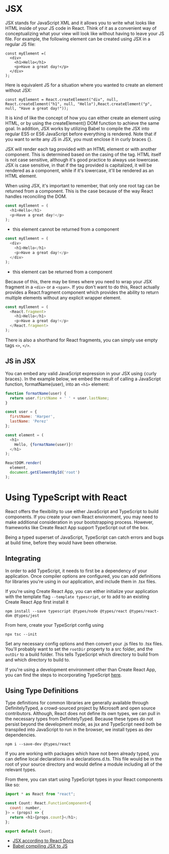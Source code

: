 # JSX

JSX stands for JavaScript XML and it allows you to write what looks like HTML inside of your JS code in React. Think of it as a convenient way of conceptualizing what your view will look like without having to leave your JS file. For example, the following element can be created using JSX in a regular JS file:

```JS
const myElement =(
  <div>
    <h1>Hello</h1>
    <p>Have a great day!</p>
  </div>
);
```

Here is equivalent JS for a situation where you wanted to create an element without JSX:

```JS
const myElement = React.createElement("div", null, React.createElement("h1", null, "Hello"),React.createElement("p", null, "Have a great day!"));
```

It is kind of like the concept of how you can either create an element using HTML, or by using the createElement() DOM function to achieve the same goal. In addition, JSX works by utilizing Babel to compile the JSX into regular ES5 or ES6 JavaScript before everything is rendered. Note that if you want to write any JS in JSX, you must enclose it in curly braces {}.

JSX will render each tag provided with an HTML element or with another component. This is determined based on the casing of the tag. HTML itself is not case sensitive, although it's good practice to always use lowercase. JSX is case sensitive, in that if the tag provided is capitalized, it will be rendered as a component, while if it's lowercase, it'll be rendered as an HTML element.

When using JSX, it's important to remember, that only one root tag can be returned from a component. This is the case because of the way React handles reconciling the DOM.

```javascript
const myElement = (
  <h1>Hello</h1>
  <p>Have a great day!</p>
);
```

- this element cannot be returned from a component

```javascript
const myElement = (
  <div>
    <h1>Hello</h1>
    <p>Have a great day!</p>
  </div>
);
```

- this element can be returned from a component

Because of this, there may be times where you need to wrap your JSX fragment in a `<div>` or a `<span>`. If you don't want to do this, React actually provides a React.fragment component which provides the ability to return multiple elements without any explicit wrapper element.

```javascript
const myElement = (
  <React.fragment>
    <h1>Hello</h1>
    <p>Have a great day!</p>
  </React.fragment>
);
```
There is also a shorthand for React fragments, you can simply use empty tags `<>`, `</>`.

## JS in JSX
You can embed any valid JavaScript expression in your JSX using `{`curly braces`}`. In the example below, we embed the result of calling a JavaScript function, formatName(user), into an `<h1>` element:

```javascript
function formatName(user) {
  return user.firstName + ' ' + user.lastName;
}

const user = {
  firstName: 'Harper',
  lastName: 'Perez'
};

const element = (
  <h1>
    Hello, {formatName(user)}!
  </h1>
);

ReactDOM.render(
  element,
  document.getElementById('root')
);
```


# Using TypeScript with React

React offers the flexibility to use either JavaScript and TypeScript to build components. If you create your own React environment, you may need to make additional consideration in your bootstrapping process. However, frameworks like Create React App support TypeScript out of the box.

Being a typed superset of JavaScript, TypeScript can catch errors and bugs at build time, before they would have been otherwise.

## Integrating

In order to add TypeScript, it needs to first be a dependency of your application. Once compiler options are configured, you can add definitions for libraries you're using in our application, and include them in .tsx files.

If you're using Create React App, you can either initialize your application with the template flag `--template typescript`, or to add to an existing Create React App first install it

```
npm install --save typescript @types/node @types/react @types/react-dom @types/jest
```

From here, create your TypeScript config using

```
npx tsc --init
```

Set any necessary config options and then convert your .js files to .tsx files. You'll probably want to set the `rootDir` property to a src folder, and the `outDir` to a build folder. This tells TypeScript which directory to build from and which directory to build to.

If you're using a development environment other than Create React App, you can find the steps to incorporating TypeScript [here](https://reactjs.org/docs/static-type-checking.html#adding-typescript-to-a-project).

## Using Type Definitions

Type definitions for common libraries are generally available through DefinitelyTyped, a crowd-sourced project by Microsoft and open source contributors. Although, React does not define its own types, we can pull in the necessary types from DefinitelyTyped. Because these types do not persist beyond the development mode, as jsx and TypeScript need both be transpiled into JavaScript to run in the browser, we install types as dev dependencies.

```
npm i --save-dev @types/react
```

If you are working with packages which have not been already typed, you can define local declarations in a declarations.d.ts. This file would be in the root of your source directory and would define a module including all of the relevant types.

From there, you can start using TypeScript types in your React components like so:

```javascript
import * as React from "react";

const Count: React.FunctionComponent<{
  count: number,
}> = (props) => {
  return <h1>{props.count}</h1>;
};

export default Count;
```



- [JSX according to React Docs](https://reactjs.org/docs/introducing-jsx.html)
- [Babel compiling JSX to JS](https://babeljs.io/repl#?browsers=defaults%2C%20not%20ie%2011%2C%20not%20ie_mob%2011&build=&builtIns=false&spec=false&loose=false&code_lz=GYVwdgxgLglg9mABAQQA6oBQEoDeAoASACcBTKEIpAHgAsBGAPgAkSAbVuKgenobwF8gA&debug=false&forceAllTransforms=false&shippedProposals=false&circleciRepo=&evaluate=false&fileSize=false&timeTravel=false&sourceType=module&lineWrap=true&presets=env%2Creact%2Cenv&prettier=false&targets=&version=7.9.6&externalPlugins=)
